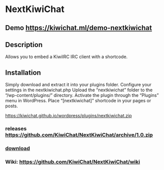 # NextKiwiChat
## Demo https://kiwichat.ml/demo-nextkiwichat
## Description
Allows you to embed a KiwiIRC IRC client with a shortcode.

## Installation
Simply download and extract it into your plugins folder.
Configure your settings in the nextkiwichat.php
Upload the “nextkiwichat” folder to the “/wp-content/plugins/” directory.
Activate the plugin through the “Plugins” menu in WordPress.
Place “[nextkiwichat]” shortcode in your pages or posts.

https://kiwichat.github.io/wordpress/plugins/nextkiwichat.zip

### releases https://github.com/KiwiChat/NextKiwiChat/archive/1.0.zip

### [download](https://kiwichat.github.io/wordpress/plugins/nextkiwichat.zip)

### Wiki: https://github.com/KiwiChat/NextKiwiChat/wiki

